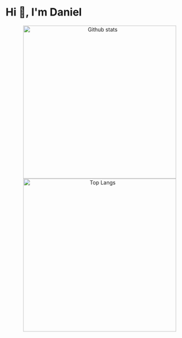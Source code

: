 # Hi 👋, I'm Daniel

<p align="center">
  <a href="https://github.com/DanielKraft">
    <img src="https://github-readme-stats.vercel.app/api?username=DanielKraft&include_all_commits=true&count_private=true&show_icons=true&line_height=20&title_color=fff&icon_color=79ff97&text_color=9f9f9f&bg_color=151515"
         alt="Github stats" width="410">
  </a>
  <a href="https://github.com/DanielKraft?tab=repositories">
    <img src="https://github-readme-stats.vercel.app/api/top-langs/?username=DanielKraft&layout=compact&hide=shell,Dockerfile&count_private=true&show_icons=true&line_height=20&title_color=fff&icon_color=79ff97&text_color=9f9f9f&bg_color=151515"
         alt="Top Langs" width="410">
  </a>
</p>

